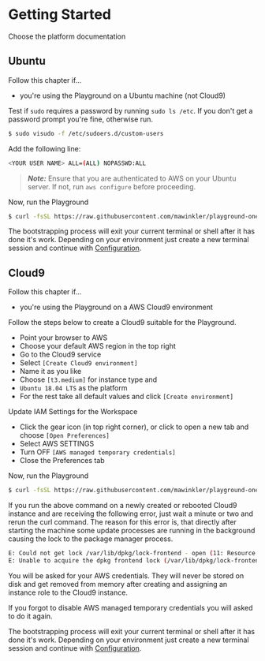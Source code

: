 # Getting Started

Choose the platform documentation

## Ubuntu

Follow this chapter if...

- you're using the Playground on a Ubuntu machine (not Cloud9)

Test if `sudo` requires a password by running `sudo ls /etc`. If you don't get a password prompt you're fine, otherwise run.

```sh
$ sudo visudo -f /etc/sudoers.d/custom-users
```

Add the following line:

```sh
<YOUR USER NAME> ALL=(ALL) NOPASSWD:ALL 
```

> ***Note:*** Ensure that you are authenticated to AWS on your Ubuntu server. If not, run `aws configure` before proceeding.

Now, run the Playground

```sh
$ curl -fsSL https://raw.githubusercontent.com/mawinkler/playground-one/main/bin/pgo | bash && exit
```

The bootstrapping process will exit your current terminal or shell after it has done it's work. Depending on your environment just create a new terminal session and continue with [Configuration](configuration.md).

## Cloud9

Follow this chapter if...

- you're using the Playground on a AWS Cloud9 environment

Follow the steps below to create a Cloud9 suitable for the Playground.

- Point your browser to AWS
- Choose your default AWS region in the top right
- Go to the Cloud9 service
- Select `[Create Cloud9 environment]`
- Name it as you like
- Choose `[t3.medium]` for instance type and
- `Ubuntu 18.04 LTS` as the platform
- For the rest take all default values and click `[Create environment]`

Update IAM Settings for the Workspace

- Click the gear icon (in top right corner), or click to open a new tab and choose `[Open Preferences]`
- Select AWS SETTINGS
- Turn OFF `[AWS managed temporary credentials]`
- Close the Preferences tab

Now, run the Playground

```sh
$ curl -fsSL https://raw.githubusercontent.com/mawinkler/playground-one/main/bin/pgo | bash && exit
```

If you run the above command on a newly created or rebooted Cloud9 instance and are receiving the following error, just wait a minute or two and rerun the curl command. The reason for this error is, that directly after starting the machine some update processes are running in the background causing the lock to the package manager process.

```sh
E: Could not get lock /var/lib/dpkg/lock-frontend - open (11: Resource temporarily unavailable)
E: Unable to acquire the dpkg frontend lock (/var/lib/dpkg/lock-frontend), is another process using it?
```

You will be asked for your AWS credentials. They will never be stored on disk and get removed from memory after creating and assigning an instance role to the Cloud9 instance.

If you forgot to disable AWS managed temporary credentials you will asked to do it again.

The bootstrapping process will exit your current terminal or shell after it has done it's work. Depending on your environment just create a new terminal session and continue with [Configuration](configuration.md).
